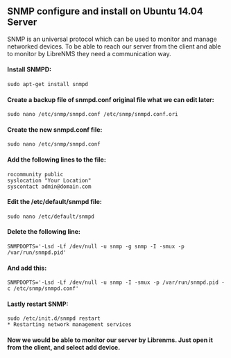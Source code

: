 ## SNMP configure and install on Ubuntu 14.04 Server 
SNMP is an universal protocol which can be used to monitor and manage networked devices.
To be able to reach our server from the client and able to monitor by LibreNMS they need a communication way.

#### Install SNMPD:
```
sudo apt-get install snmpd
```

#### Create a backup file of snmpd.conf original file what we can edit later:
```
sudo nano /etc/snmp/snmpd.conf /etc/snmp/snmpd.conf.ori
```

#### Create the new snmpd.conf file:
```
sudo nano /etc/snmp/snmpd.conf
```

#### Add the following lines to the file:
```
rocommunity public
syslocation "Your Location"
syscontact admin@domain.com
```

#### Edit the /etc/default/snmpd file:
```
sudo nano /etc/default/snmpd
```

#### Delete the following line:
```
SNMPDOPTS='-Lsd -Lf /dev/null -u snmp -g snmp -I -smux -p /var/run/snmpd.pid'
```
#### And add this:
```
SNMPDOPTS='-Lsd -Lf /dev/null -u snmp -I -smux -p /var/run/snmpd.pid -c /etc/snmp/snmpd.conf'
```

#### Lastly restart SNMP:
```
sudo /etc/init.d/snmpd restart
* Restarting network management services
```

#### Now we would be able to monitor our server by Librenms. Just open it from the client, and select add device.
